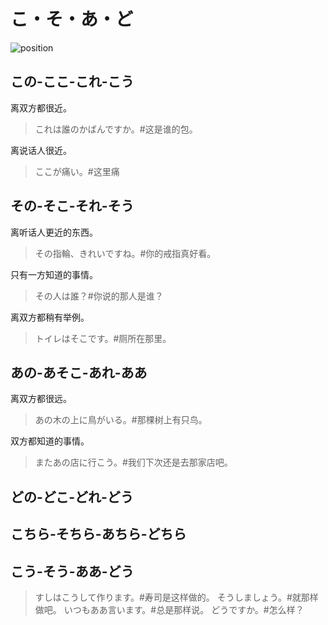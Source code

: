 # こ・そ・あ・ど

![position](/grammar-position.svg)

## この-ここ-これ-こう

离双方都很近。

> これは誰のかばんですか。#这是谁的包。

离说话人很近。

> ここが痛い。#这里痛

## その-そこ-それ-そう

离听话人更近的东西。

> その指輪、きれいですね。#你的戒指真好看。

只有一方知道的事情。

> その人は誰？#你说的那人是谁？

离双方都稍有举例。

> トイレはそこです。#厕所在那里。

## あの-あそこ-あれ-ああ

离双方都很远。

> あの木の上に鳥がいる。#那棵树上有只鸟。

双方都知道的事情。

> またあの店に行こう。#我们下次还是去那家店吧。

## どの-どこ-どれ-どう

## こちら-そちら-あちら-どちら

## こう-そう-ああ-どう

> すしはこうして作ります。#寿司是这样做的。
> そうしましょう。#就那样做吧。
> いつもああ言います。#总是那样说。
> どうですか。#怎么样？

